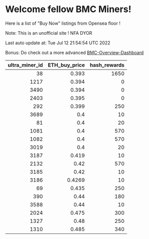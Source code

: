 # Welcome fellow BMC Miners!
Here is a list of "Buy Now" listings from Opensea floor !

Note: This is an unofficial site ! NFA DYOR

Last auto update at: Tue Jul 12 21:54:54 UTC 2022

Bonus: Do check out a more advanced [BMC-Overview-Dashboard](https://dune.com/defifunk/BMC-Overview-Dashboard)


|   ultra_miner_id |   ETH_buy_price |   hash_rewards |
|-----------------:|----------------:|---------------:|
|               38 |          0.393  |           1650 |
|             1217 |          0.394  |              0 |
|             3490 |          0.394  |              0 |
|             2403 |          0.395  |              0 |
|              292 |          0.399  |            250 |
|             3689 |          0.4    |             10 |
|               81 |          0.4    |             20 |
|             1081 |          0.4    |            570 |
|             1082 |          0.4    |            570 |
|             3019 |          0.4    |             20 |
|             3187 |          0.419  |             10 |
|             2132 |          0.42   |            570 |
|             3185 |          0.42   |             10 |
|             3186 |          0.4269 |             10 |
|               69 |          0.435  |            250 |
|              390 |          0.44   |            180 |
|             3588 |          0.44   |             10 |
|             2024 |          0.475  |            300 |
|             1327 |          0.48   |            250 |
|             1310 |          0.485  |            340 |